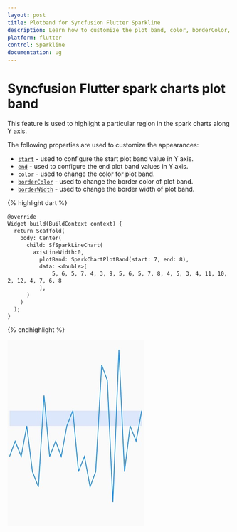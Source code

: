 ```yaml
---
layout: post
title: Plotband for Syncfusion Flutter Sparkline
description: Learn how to customize the plot band, color, borderColor, borderWidth of the Syncfusion Flutter Sparkline Chart.
platform: flutter
control: Sparkline
documentation: ug
---
```

# Syncfusion Flutter spark charts plot band 

This feature is used to highlight a particular region in the spark charts along Y axis.

The following properties are used to customize the appearances:
* [`start`](https://pub.dev/documentation/syncfusion_flutter_charts/latest/sparkcharts/SparkChartPlotBand/start.html) - used to configure the start plot band value in Y axis.
* [`end`](https://pub.dev/documentation/syncfusion_flutter_charts/latest/sparkcharts/SparkChartPlotBand/end.html) - used to configure the end plot band values in Y axis.
* [`color`](https://pub.dev/documentation/syncfusion_flutter_charts/latest/sparkcharts/SparkChartPlotBand/color.html) - used to change the color for plot band.
* [`borderColor`](https://pub.dev/documentation/syncfusion_flutter_charts/latest/sparkcharts/SparkChartPlotBand/borderColor.html) - used to change the border color of plot band.
* [`borderWidth`](https://pub.dev/documentation/syncfusion_flutter_charts/latest/sparkcharts/SparkChartPlotBand/borderWidth.html) - used to change the border width of plot band.

{% highlight dart %} 

    @override
    Widget build(BuildContext context) {
      return Scaffold(
        body: Center(
          child: SfSparkLineChart(
            axisLineWidth:0,
              plotBand: SparkChartPlotBand(start: 7, end: 8),
              data: <double>[
                  5, 6, 5, 7, 4, 3, 9, 5, 6, 5, 7, 8, 4, 5, 3, 4, 11, 10, 2, 12, 4, 7, 6, 8
              ],
          )
        )
      );
    }

{% endhighlight %}

![Sparkline plot band](images/plotband/spark-plotband.png)
